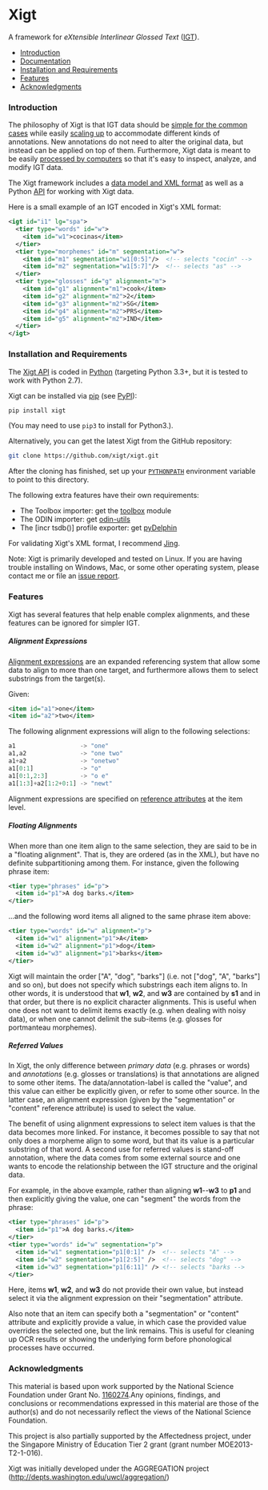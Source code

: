 Xigt
====

A framework for *eXtensible Interlinear Glossed Text*
([IGT](http://en.wikipedia.org/wiki/Interlinear_gloss)).

* [Introduction](#introduction)
* [Documentation](../../wiki)
* [Installation and Requirements](#installation-and-requirements)
* [Features](#features)
* [Acknowledgments](#acknowledgments)


### Introduction

The philosophy of Xigt is that IGT data should be
[simple for the common cases](../../wiki/Basic-Schema)
while easily
[scaling up](../../wiki/Schema-Extensions)
to accommodate different kinds of annotations. New
annotations do not need to alter the original data, but instead can be
applied on top of them. Furthermore, Xigt data is meant to be easily
[processed by computers](../../wiki/Tutorials) so
that it's easy to inspect, analyze, and modify IGT data.

The Xigt framework includes a
[data model and XML format](../../wiki/Data-Model)
as well as a Python [API](../../wiki/API-Reference)
for working with Xigt data.

Here is a small example of an IGT encoded in
Xigt's XML format:

```xml
<igt id="i1" lg="spa">
  <tier type="words" id="w">
    <item id="w1">cocinas</item>
  </tier>
  <tier type="morphemes" id="m" segmentation="w">
    <item id="m1" segmentation="w1[0:5]"/>  <!-- selects "cocin" -->
    <item id="m2" segmentation="w1[5:7]"/>  <!-- selects "as" -->
  </tier>
  <tier type="glosses" id="g" alignment="m">
    <item id="g1" alignment="m1">cook</item>
    <item id="g2" alignment="m2">2</item>
    <item id="g3" alignment="m2">SG</item>
    <item id="g4" alignment="m2">PRS</item>
    <item id="g5" alignment="m2">IND</item>
  </tier>
</igt>
```


### Installation and Requirements

The [Xigt API](../../wiki/API-Reference) is
coded in [Python](http://python.org/download/) (targeting Python 3.3+,
but it is tested to work with Python 2.7).

Xigt can be installed via [pip](https://docs.python.org/3/installing/)
(see [PyPI](https://pypi.python.org/pypi/Xigt)):

```bash
pip install xigt
```

(You may need to use `pip3` to install for Python3.).

Alternatively, you can get the latest Xigt from the GitHub repository:

```bash
git clone https://github.com/xigt/xigt.git
```

After the cloning has finished, set up your
[`PYTHONPATH`](https://docs.python.org/3/using/cmdline.html#envvar-PYTHONPATH)
environment variable to point to this directory.

The following extra features have their own requirements:
* The Toolbox importer: get the [toolbox](http://github.com/goodmami/toolbox)
  module
* The ODIN importer: get [odin-utils](https://github.com/xigt/odin-utils)
* The [incr tsdb()] profile exporter: get
  [pyDelphin](https://github.com/goodmami/pydelphin)

For validating Xigt's XML format, I recommend
[Jing](http://www.thaiopensource.com/relaxng/jing.html).

Note: Xigt is primarily developed and tested on Linux. If you are having
trouble installing on Windows, Mac, or some other operating system, please
contact me or file an [issue report](https://github.com/xigt/xigt/issues).


### Features ###

Xigt has several features that help enable complex alignments, and
these features can be ignored for simpler IGT.

##### Alignment Expressions

[Alignment expressions](../../wiki/Alignment-Expressions) are an
expanded referencing system that allow some data to align to more than
one target, and furthermore allows them to select substrings from the
target(s).

Given:

```xml
<item id="a1">one</item>
<item id="a2">two</item>
```

The following alignment expressions will align to the following selections:

```python
a1                  -> "one"
a1,a2               -> "one two"
a1+a2               -> "onetwo"
a1[0:1]             -> "o"
a1[0:1,2:3]         -> "o e"
a1[1:3]+a2[1:2+0:1] -> "newt"
```

Alignment expressions are specified on
[reference attributes](../../wiki/Data-Model#xigt-reference-attributes)
at the item level.

##### Floating Alignments

When more than one item align to the same selection, they are said to be in a
"floating alignment". That is, they are ordered (as in the XML), but have no
definite subpartitioning among them. For instance, given the following phrase
item:

```xml
<tier type="phrases" id="p">
  <item id="p1">A dog barks.</item>
</tier>
```

...and the following word items all aligned to the same phrase item above:

```xml
<tier type="words" id="w" alignment="p">
  <item id="w1" alignment="p1">A</item>
  <item id="w2" alignment="p1">dog</item>
  <item id="w3" alignment="p1">barks</item>
</tier>
```

Xigt will maintain the order \["A", "dog", "barks"\] (i.e. not \["dog", "A",
"barks"\] and so on), but does not specify which substrings each item aligns to.
In other words, it is understood that **w1**, **w2**, and **w3** are contained
by **s1** and in that order, but there is no explicit character alignments. This
is useful when one does not want to delimit items exactly (e.g. when dealing
with noisy data), or when one cannot delimit the sub-items (e.g. glosses for
portmanteau morphemes).

##### Referred Values

In Xigt, the only difference between _primary data_ (e.g. phrases or words) and
_annotations_ (e.g. glosses or translations) is that annotations are aligned to
some other items. The data/annotation-label is called the "value", and this
value can either be explicitly given, or refer to some other source. In the
latter case, an alignment expression (given by the "segmentation" or "content"
reference attribute) is used to select the value.

The benefit of using alignment expressions to select item values is that the
data becomes more linked. For instance, it becomes possible to say that not
only does a morpheme align to some word, but that its value is a particular
substring of that word. A second use for referred values is stand-off
annotation, where the data comes from some external source and one wants to
encode the relationship between the IGT structure and the original data.

For example, in the above example, rather than aligning **w1**--**w3** to **p1**
and then explicitly giving the value, one can "segment" the words from the
phrase:

```xml
<tier type="phrases" id="p">
  <item id="p1">A dog barks.</item>
</tier>
<tier type="words" id="w" segmentation="p">
  <item id="w1" segmentation="p1[0:1]" />  <!-- selects "A" -->
  <item id="w2" segmentation="p1[2:5]" />  <!-- selects "dog" -->
  <item id="w3" segmentation="p1[6:11]" /> <!-- selects "barks -->
</tier>
```

Here, items **w1**, **w2**, and **w3** do not provide their own value, but
instead select it via the alignment expression on their "segmentation"
attribute.

Also note that an item can specify both a "segmentation" or "content" attribute
and explicitly provide a value, in which case the provided value overrides the
selected one, but the link remains. This is useful for cleaning up OCR results
or showing the underlying form before phonological processes have occurred.


### Acknowledgments

This material is based upon work supported by the National Science Foundation
under Grant No.
[1160274](http://www.nsf.gov/awardsearch/showAward?AWD_ID=1160274).Any opinions,
findings, and conclusions or recommendations expressed in this material are
those of the author(s) and do not necessarily reflect the views of the National
Science Foundation.

This project is also partially supported by the Affectedness project, under
the Singapore Ministry of Education Tier 2 grant (grant number
MOE2013-T2-1-016).

Xigt was initially developed under the AGGREGATION project
(http://depts.washington.edu/uwcl/aggregation/)

